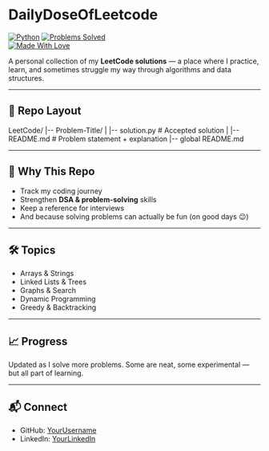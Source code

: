 # DailyDoseOfLeetcode

[![Python](https://img.shields.io/badge/Language-Python-blue?logo=python)](https://www.python.org/) 
[![Problems Solved](https://img.shields.io/badge/LeetCode-Problem%20Solving-orange?logo=leetcode)](https://leetcode.com/)  
[![Made With Love](https://img.shields.io/badge/Made%20with-Love-red)](#)

A personal collection of my **LeetCode solutions** — a place where I practice, learn, and sometimes struggle my way through algorithms and data structures.

---

## 📂 Repo Layout

LeetCode/
|-- Problem-Title/
|   |-- solution.py       # Accepted solution
|   |-- README.md         # Problem statement + explanation
|-- global README.md



---

## 🎯 Why This Repo
- Track my coding journey  
- Strengthen **DSA & problem-solving** skills  
- Keep a reference for interviews  
- And because solving problems can actually be fun (on good days 😉)  

---

## 🛠️ Topics
- Arrays & Strings  
- Linked Lists & Trees  
- Graphs & Search  
- Dynamic Programming  
- Greedy & Backtracking  

---

## 📈 Progress
Updated as I solve more problems. Some are neat, some experimental — but all part of learning.  

---

## 📬 Connect
- GitHub: [YourUsername](https://github.com/vibhav22022000)  
- LinkedIn: [YourLinkedIn](www.linkedin.com/in/vibhav-rane)  
